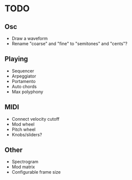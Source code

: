 # TODO

## Osc

- Draw a waveform
- Rename "coarse" and "fine" to "semitones" and "cents"?

## Playing

- Sequencer
- Arpeggiator
- Portamento
- Auto chords
- Max polyphony

## MIDI

- Connect velocity cutoff
- Mod wheel
- Pitch wheel
- Knobs/sliders?

## Other

- Spectrogram
- Mod matrix
- Configurable frame size
